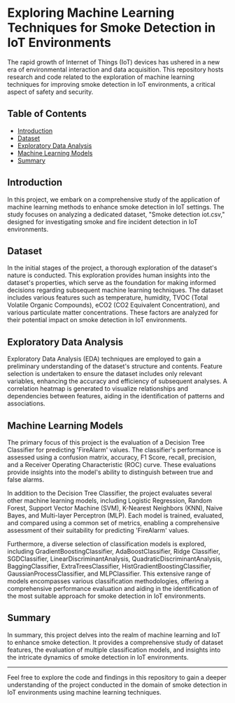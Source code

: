 # Exploring Machine Learning Techniques for Smoke Detection in IoT Environments

The rapid growth of Internet of Things (IoT) devices has ushered in a new era of environmental interaction and data acquisition. This repository hosts research and code related to the exploration of machine learning techniques for improving smoke detection in IoT environments, a critical aspect of safety and security.

## Table of Contents

- [Introduction](#introduction)
- [Dataset](#dataset)
- [Exploratory Data Analysis](#exploratory-data-analysis)
- [Machine Learning Models](#machine-learning-models)
- [Summary](#summary)

## Introduction

In this project, we embark on a comprehensive study of the application of machine learning methods to enhance smoke detection in IoT settings. The study focuses on analyzing a dedicated dataset, "Smoke detection iot.csv," designed for investigating smoke and fire incident detection in IoT environments.

## Dataset

In the initial stages of the project, a thorough exploration of the dataset's nature is conducted. This exploration provides human insights into the dataset's properties, which serve as the foundation for making informed decisions regarding subsequent machine learning techniques. The dataset includes various features such as temperature, humidity, TVOC (Total Volatile Organic Compounds), eCO2 (CO2 Equivalent Concentration), and various particulate matter concentrations. These factors are analyzed for their potential impact on smoke detection in IoT environments.

## Exploratory Data Analysis

Exploratory Data Analysis (EDA) techniques are employed to gain a preliminary understanding of the dataset's structure and contents. Feature selection is undertaken to ensure the dataset includes only relevant variables, enhancing the accuracy and efficiency of subsequent analyses. A correlation heatmap is generated to visualize relationships and dependencies between features, aiding in the identification of patterns and associations.

## Machine Learning Models

The primary focus of this project is the evaluation of a Decision Tree Classifier for predicting 'FireAlarm' values. The classifier's performance is assessed using a confusion matrix, accuracy, F1 Score, recall, precision, and a Receiver Operating Characteristic (ROC) curve. These evaluations provide insights into the model's ability to distinguish between true and false alarms.

In addition to the Decision Tree Classifier, the project evaluates several other machine learning models, including Logistic Regression, Random Forest, Support Vector Machine (SVM), K-Nearest Neighbors (KNN), Naive Bayes, and Multi-layer Perceptron (MLP). Each model is trained, evaluated, and compared using a common set of metrics, enabling a comprehensive assessment of their suitability for predicting 'FireAlarm' values.

Furthermore, a diverse selection of classification models is explored, including GradientBoostingClassifier, AdaBoostClassifier, Ridge Classifier, SGDClassifier, LinearDiscriminantAnalysis, QuadraticDiscriminantAnalysis, BaggingClassifier, ExtraTreesClassifier, HistGradientBoostingClassifier, GaussianProcessClassifier, and MLPClassifier. This extensive range of models encompasses various classification methodologies, offering a comprehensive performance evaluation and aiding in the identification of the most suitable approach for smoke detection in IoT environments.

## Summary

In summary, this project delves into the realm of machine learning and IoT to enhance smoke detection. It provides a comprehensive study of dataset features, the evaluation of multiple classification models, and insights into the intricate dynamics of smoke detection in IoT environments.

---

Feel free to explore the code and findings in this repository to gain a deeper understanding of the project conducted in the domain of smoke detection in IoT environments using machine learning techniques.
